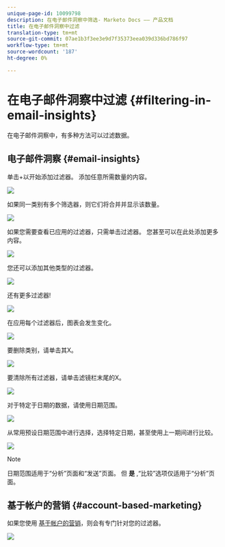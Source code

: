 ```yaml
---
unique-page-id: 10099798
description: 在电子邮件洞察中筛选- Marketo Docs —— 产品文档
title: 在电子邮件洞察中过滤
translation-type: tm+mt
source-git-commit: 07ae1b3f3ee3e9d7f35373eea039d336bd786f97
workflow-type: tm+mt
source-wordcount: '187'
ht-degree: 0%

---
```



# 在电子邮件洞察中过滤 {#filtering-in-email-insights}

在电子邮件洞察中，有多种方法可以过滤数据。

## 电子邮件洞察 {#email-insights}

单击+以开始添加过滤器。 添加任意所需数量的内容。

![](assets/one-2.png)

如果同一类别有多个筛选器，则它们将合并并显示该数量。

![](assets/state.png)

如果您需要查看已应用的过滤器，只需单击过滤器。 您甚至可以在此处添加更多内容。

![](assets/states.png)

您还可以添加其他类型的过滤器。

![](assets/os.png)

还有更多过滤器!

![](assets/more-filters.png)

在应用每个过滤器后，图表会发生变化。

![](assets/filtered-chart.png)

要删除类别，请单击其X。

![](assets/filter1.png)

要清除所有过滤器，请单击滤镜栏末尾的X。

![](assets/filter2.png)

对于特定于日期的数据，请使用日期范围。

![](assets/date-click.png)

从常用预设日期范围中进行选择，选择特定日期，甚至使用上一期间进行比较。

![](assets/date-range.png)

>[!NOTE]
>
>日期范围适用于“分析”页面和“发送”页面。 但 **是** ,“比较”选项仅适用于“分析”页面。

## 基于帐户的营销 {#account-based-marketing}

如果您使用 [基于帐户的营销](http://docs.marketo.com/display/DOCS/Account+Based+Marketing+Overview)，则会有专门针对您的过滤器。

![](assets/abm.png)

